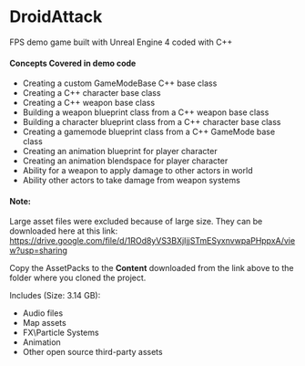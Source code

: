 # DroidAttack
FPS demo game built with Unreal Engine 4 coded with C++

#### Concepts Covered in demo code
* Creating a custom GameModeBase C++ base class
* Creating a C++ character base class
* Creating a C++ weapon base class
* Building a weapon blueprint class from a C++ weapon base class
* Building a character blueprint class from a C++ character base class
* Creating a gamemode blueprint class from a C++ GameMode base class
* Creating an animation blueprint for player character
* Creating an animation blendspace for player character
* Ability for a weapon to apply damage to other actors in world
* Ability other actors to take damage from weapon systems
  

#### Note:
Large asset files were excluded because of large size. They can be downloaded here at this link: https://drive.google.com/file/d/1ROd8yVS3BXjIjjSTmESyxnvwpaPHppxA/view?usp=sharing

Copy the AssetPacks to the **Content** downloaded from the link above to the folder where you cloned the project.

Includes (Size: 3.14 GB):
* Audio files
* Map assets
* FX\Particle Systems 
* Animation
* Other open source third-party assets